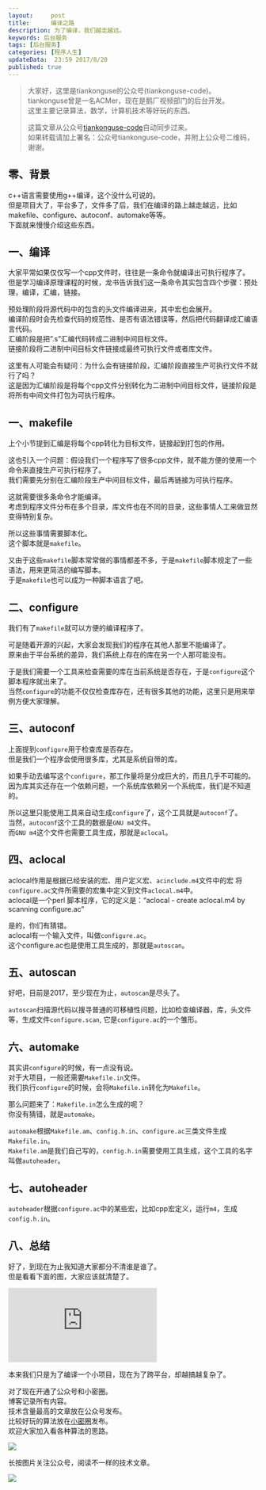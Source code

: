 ```yaml
---   
layout:     post  
title:      编译之路   
description: 为了编译，我们越走越远。  
keywords: 后台服务  
tags: [后台服务]  
categories: [程序人生]  
updateData:  23:59 2017/8/20  
published: true  
---  
```

  
  
>   
> 大家好，这里是tiankonguse的公众号(tiankonguse-code)。    
> tiankonguse曾是一名ACMer，现在是鹅厂视频部门的后台开发。    
> 这里主要记录算法，数学，计算机技术等好玩的东西。   
>      
> 这篇文章从公众号[tiankonguse-code](http://mp.weixin.qq.com/s/Cte5aGAGuwAQ5tmQXTPhGw)自动同步过来。    
> 如果转载请加上署名：公众号tiankonguse-code，并附上公众号二维码，谢谢。  
>   
>    
  

## 零、背景

c++语言需要使用g++编译，这个没什么可说的。  
但是项目大了，平台多了，文件多了后，我们在编译的路上越走越远，比如makefile、configure、autoconf、automake等等。  
下面就来慢慢介绍这些东西。  


## 一、编译

大家平常如果仅仅写一个cpp文件时，往往是一条命令就编译出可执行程序了。  
但是学习编译原理课程的时候，龙书告诉我们这一条命令其实包含四个步骤：预处理，编译，汇编，链接。  


预处理阶段将源代码中的包含的头文件编译进来，其中宏也会展开。  
编译阶段时会先检查代码的规范性、是否有语法错误等，然后把代码翻译成汇编语言代码。   
汇编阶段是把”.s”汇编代码转成二进制中间目标文件。  
链接阶段将二进制中间目标文件链接成最终可执行文件或者库文件。  


这里有人可能会有疑问：为什么会有链接阶段，汇编阶段直接生产可执行文件不就行了吗？  
这是因为汇编阶段是将每个cpp文件分别转化为二进制中间目标文件，链接阶段是将所有中间文件打包为可执行程序。  


## 一、makefile


上个小节提到汇编是将每个cpp转化为目标文件，链接起到打包的作用。  


这也引入一个问题：假设我们一个程序写了很多cpp文件，就不能方便的使用一个命令来直接生产可执行程序了。  
我们需要先分别在汇编阶段生产中间目标文件，最后再链接为可执行程序。  


这就需要很多条命令才能编译。  
考虑到程序文件分布在多个目录，库文件也在不同的目录，这些事情人工来做显然变得特别复杂。  


所以这些事情需要脚本化。  
这个脚本就是`makefile`。  


又由于这些`makefile`脚本常常做的事情都差不多，于是`makefile`脚本规定了一些语法，用来更简洁的编写脚本。  
于是`makefile`也可以成为一种脚本语言了吧。  



## 二、configure

我们有了`makefile`就可以方便的编译程序了。  


可是随着开源的兴起，大家会发现我们的程序在其他人那里不能编译了。  
原来由于平台系统的差异，我们系统上存在的库在另一个人那可能没有。  

于是我们需要一个工具来检查需要的库在当前系统是否存在，于是`configure`这个脚本程序就出来了。  
当然`configure`的功能不仅仅检查库存在，还有很多其他的功能，这里只是用来举例方便大家理解。  


## 三、autoconf


上面提到`configure`用于检查库是否存在。  
但是我们一个程序会使用很多库，尤其是系统自带的库。  


如果手动去编写这个`configure`，那工作量将是分成巨大的，而且几乎不可能的。  
因为库其实还存在一个依赖问题，一个系统库依赖另一个系统库，我们是不知道的。  


所以这里只能使用工具来自动生成`configure`了，这个工具就是`autoconf`了。  
当然，`autoconf`这个工具的数据是`GNU m4`文件。  
而`GNU m4`这个文件也需要工具生成，那就是`aclocal`。  





## 四、aclocal


aclocal作用是根据已经安装的宏、用户定义宏、`acinclude.m4`文件中的宏 将`configure.ac`文件所需要的宏集中定义到文件`aclocal.m4`中。  
aclocal是一个perl 脚本程序，它的定义是：“aclocal - create aclocal.m4 by scanning configure.ac”  


是的，你们有猜错。  
aclocal有一个输入文件，叫做`configure.ac`。  
这个configure.ac也是使用工具生成的，那就是`autoscan`。  


## 五、autoscan

好吧，目前是2017，至少现在为止，`autoscan`是尽头了。  


`autoscan`扫描源代码以搜寻普通的可移植性问题，比如检查编译器，库，头文件等，生成文件`configure.scan`, 它是`configure.ac`的一个雏形。  



## 六、automake

其实讲`configure`的时候，有一点没有说。  
对于大项目，一般还需要`Makefile.in`文件。  
我们执行`configure`的时候，会将`Makefile.in`转化为`Makefile`。  


那么问题来了：`Makefile.in`怎么生成的呢？  
你没有猜错，就是`automake`。  


`automake`根据`Makefile.am`、`config.h.in`、`configure.ac`三类文件生成`Makefile.in`。  
`Makefile.am`是我们自己写的，`config.h.in`需要使用工具生成，这个工具的名字叫做`autoheader`。  


## 七、autoheader

`autoheader`根据`configure.ac`中的某些宏，比如cpp宏定义，运行`m4`，生成`config.h.in`。  


## 八、总结

好了，到现在为止我知道大家都分不清谁是谁了。  
但是看看下面的图，大家应该就清楚了。  

![](http://tiankonguse.com/lab/cloudLink/baidupan.php?url=/1915453531/2272327214.png)

  

本来我们只是为了编译一个小项目，现在为了跨平台，却越搞越复杂了。  
  
  
对了现在开通了公众号和小密圈。  
博客记录所有内容。  
技术含量最高的文章放在公众号发布。  
比较好玩的算法放在[小密圈](https://wx.xiaomiquan.com/mweb/views/joingroup/join_group.html?group_id=281548515451&secret=r0krqw9fw0at24vxjxo1uo4k0h4lfe47&extra=d67ce0c25ec91252b3af846a10154c9e9d4cb50c763fee178acd68cd2c2e09ee)发布。  
欢迎大家加入看各种算法的思路。  

![](/images/suanfa_xiaomiquan.jpg)  
  
  
长按图片关注公众号，阅读不一样的技术文章。   
  
![](/images/weixin-50cm.jpg)  
  
  